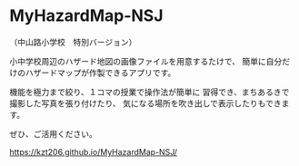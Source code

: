 # MyHazardMap-NSJ

（中山路小学校　特別バージョン）

小中学校周辺のハザード地図の画像ファイルを用意するたけで、
簡単に自分だけのハザードマップが作製できるアプリです。

機能を極力まで絞り、１コマの授業で操作法が簡単に
習得でき、まちあるきで撮影した写真を張り付けたり、
気になる場所を吹き出しで表示したりもできます。

ぜひ、ご活用ください。

https://kzt206.github.io/MyHazardMap-NSJ/
